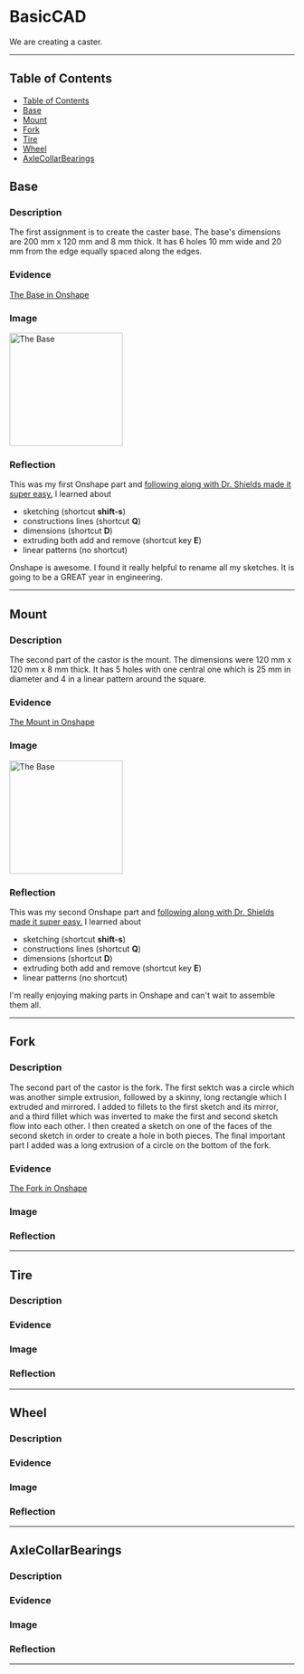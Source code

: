 # BasicCAD

We are creating a caster.

---
## Table of Contents
* [Table of Contents](#Table-of-Contents)
* [Base](#Base)
* [Mount](#Mount)
* [Fork](#Fork)
* [Tire](#Tire)
* [Wheel](#Wheel)
* [AxleCollarBearings](#AxleCollarBearings)

## Base

### Description

The first assignment is to create the caster base.  The base's dimensions are 200 mm x 120 mm and 8 mm thick.  It has 6 holes 10 mm wide and 20 mm from the edge equally spaced along the edges.

### Evidence
[The Base in Onshape](https://cvilleschools.onshape.com/documents/0d70f655203ca304cb3c5b7d/w/f55603f962f6fc74f5548a68/e/41d730c570a8d75fce9f51b6)

### Image

<img src="images/Base.jpg" alt="The Base" width="200">

### Reflection

This was my first Onshape part and [following along with Dr. Shields made it super easy.](https://www.youtube.com/watch?v=93BFUD-HAG8&feature=emb_title&scrlybrkr=5670f0b4)  I learned about 
* sketching (shortcut **shift-s**)
* constructions lines (shortcut **Q**)
* dimensions (shortcut **D**)
* extruding both add and remove (shortcut key **E**)
* linear patterns (no shortcut)

Onshape is awesome.  I found it really helpful to rename all my sketches.  It is going to be a GREAT year in engineering.

---


## Mount

### Description

The second part of the castor is the mount. The dimensions were 120 mm x 120 mm x 8 mm thick. It has 5 holes with one central one which is 25 mm in diameter and 4 in a linear pattern around the square.

### Evidence

[The Mount in Onshape](https://cvilleschools.onshape.com/documents/217a7ff9781d2c7d8857a3dc/w/7908d6c944581b7be06e94df/e/1d646e54add04f95ccd8731b)

### Image

<img src="images/Base.jpg" alt="The Base" width="200">

### Reflection

This was my second Onshape part and [following along with Dr. Shields made it super easy.](https://youtu.be/BWDk4BZFXDQ)
I learned about 
* sketching (shortcut **shift-s**)
* constructions lines (shortcut **Q**)
* dimensions (shortcut **D**)
* extruding both add and remove (shortcut key **E**)
* linear patterns (no shortcut)

I'm really enjoying making parts in Onshape and can't wait to assemble them all.

---


## Fork

### Description

The second part of the castor is the fork. The first sektch was a circle which was another simple extrusion, followed by a skinny, long rectangle which I extruded and mirrored. I added to fillets to the first sketch and its mirror, and a third fillet which was inverted to make the first and second sketch flow into each other. I then created a sketch on one of the faces of the second sketch in order to create a hole in both pieces. The final important part I added was a long extrusion of a circle on the bottom of the fork.

### Evidence

[The Fork in Onshape](https://cvilleschools.onshape.com/documents/ee5b73467df8cda6a47d9706/w/646eb6b02b88607b6daa6105/e/ee0a951f67a0f03ee1b04740)

### Image

### Reflection

---


## Tire

### Description

### Evidence

### Image

### Reflection

---


## Wheel

### Description

### Evidence

### Image

### Reflection

---


## AxleCollarBearings

### Description

### Evidence

### Image

### Reflection

---
